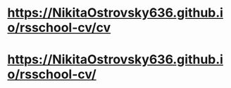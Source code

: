 # https://NikitaOstrovsky636.github.io/rsschool-cv/cv
# https://NikitaOstrovsky636.github.io/rsschool-cv/
